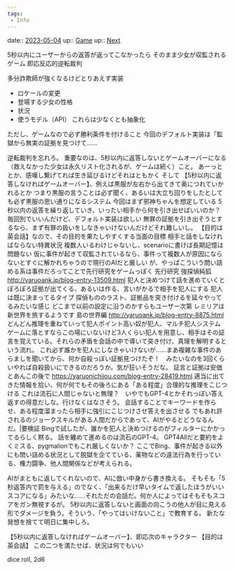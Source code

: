 ```yaml
---
tags:
 - Info
---
```


date:: [2023-05-04](/Daily_Note/2023-05-04.md)
up:: [Game](../Bar/Novel/Topics/Game.md)
up:: [Next](../Bar/Novel/Topics/Next.md)

5秒以内にユーザーからの返答が返ってこなかったら
そのまま少女が収監されるゲーム
即応反応的逆転裁判

多分詐欺師が強くなるけどとりあえず実装

- ロケールの変更
- 登場する少女の性格
- 状況
- 使うモデル（API）
これらは少なくとも抽象化

ただし、ゲームなので必ず勝利条件を付けること
今回のデフォルト実装は「監獄から無実の証拠を見つけて……

逆転裁判を忘れろ。
重要なのは、5秒以内に返答しないとゲームオーバーになる（救えなかった少女は永久リスト化されるが、ゲームは続く）こと。
	あーっととか、感嘆し繋げてれば生き延びるけどそれはともかく
そして
	【5秒以内に返答しなければゲームオーバー】、例えば黒服が左右から出てきて奥につれていかれるとか
		つまり黒服の言うことは必ず聞く、あるいは大立ち回りをしたとしても必ず黒服の思い通りになるシステム
	今回はまず邪神ちゃんを想定している
	5秒以内の返答を繰り返していき、いったい相手から何を引き出せばいいのか？
		毎回別でいいんだけど、デフォルト実装は欲しい
		無罪の証拠を引き出そうとするなら、まず有罪の扱いをしなきゃいけないんだけどそれ難しいし。
	【目的は英会話】なので、その目的を果たしやすくする当面の目標
		相手と話をしなければならない特異状況
		複数人いるわけじゃないし、scenarioに書けば長期記憶は問題ない
			仮に事件が起きて収監されているなら、事件って複数人が原因にならないとすぐに解かれちゃうので現行のAIだと厳しい
			が、やっぱこういう問い詰める系は事件だろってことで先行研究をゲームっぽく
		先行研究
			強探偵純狐 http://yaruoank.jp/blog-entry-13509.html
				犯人と決めつけて話を進めていくとぽろぽろ証拠が出てくる、あるいは作る、言いがかるで相手を犯人にする
				犯人は既に決まってるタイプ
				探偵もののラスト、証拠品を突き付けるを延々やってるみたいな感じ
				どこまで以前の設定に沿うのかすらもユーザー次第
			レミリアは新世界を旅するようです 島の世界編 http://yaruoank.jp/blog-entry-8875.html
				どんどん推理を重ねていって犯人ポイント高い奴が犯人、マルチ犯人システム
					ゲームに落とすならこの場にいないけど3人くらい犯人を用意し、相手はその証言を覚えている。それらの矛盾を会話の中で導いて突き付け、真理を解明するという流れ。
					これ必ず誰かを犯人にしなきゃいけないが……まあ複雑な事件のあらましを聞いてから、何か自殺っぽい証拠見つけたぞ！　みたいなのを3回くらいやれば自殺扱いにできるのだろうか。気が狂いそうだな。
			証言と証拠は安価とあんこの後で https://yaruonichijou.com/blog-entry-28419.html
				適当に出てきた情報を拾い、何が何でもその後ろにある「ある程度」合理的な推理をこじつける
				これは流石に人間じゃないと無理？　いやでもGPT-4とかそれっぽい答え返すの得意だしな。行けなくはなさそう。
				会話することでキーワードを作らせ、ある程度溜まったら相手に強引にこじつけさせ答えを出させる
					でもあれ許されるのジョークスキルがある人間だからであって、AIがやるとどうなるんだ。|要検証
						Bingで試したが、誰かを犯人と決めつけるのがフィルターにかかってるらしく黙る。
							話を纏めて進めるのは流石のGPT-4。
						GPT4Allだと要約をよくミスる、pygmalionでもこれ厳しくないか？
		ここでBing、事件が起きる以外にも問い詰める状況として脱獄を企てている、薬物などの違法行為を行っている、権力闘争、他人間関係などが考えられる。


AIがまともに返してくれないので、AIに倣い中身から書き換える。
そもそも「5秒返答内で罰を与える」のでなく、「出来るだけ早いタイムで返したほうがいいスコアになる」みたいな……それただの会話だ。何か人によってはそもそもスコアをガン無視するが。
5秒以内に返答しないと画面の向こうの他人が目に見える形でダメージを負う。そういう、「やってはいけないこと」で教育する。
新たな発想を捨てて明日に集中しろ。


【5秒以内に返答しなければゲームオーバー】、即応次のキャラクター
【目的は英会話】
この二つを満たせば、状況は何でもいい













dice roll, 2d6